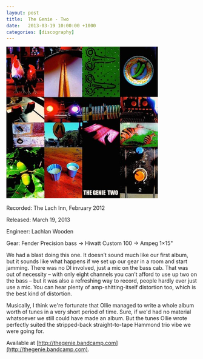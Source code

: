 ```yaml
---
layout: post
title:  The Genie - Two
date:   2013-03-19 10:00:00 +1000
categories: [discography]
---
```


![](/assets/discography/the-genie-two.jpg)

Recorded: The Lach Inn, February 2012

Released: March 19, 2013

Engineer: Lachlan Wooden

Gear: Fender Precision bass -> Hiwatt Custom 100 -> Ampeg 1×15"

We had a blast doing this one. It doesn’t sound much like our first album, but it sounds like what happens if we set up our gear in a room and start jamming. There was no DI involved, just a mic on the bass cab. That was out of necessity – with only eight channels you can’t afford to use up two on the bass – but it was also a refreshing way to record, people hardly ever just use a mic. You can hear plenty of amp-shitting-itself distortion too, which is the best kind of distortion.

Musically, I think we're fortunate that Ollie managed to write a whole album worth of tunes in a very short period of time. Sure, if we'd had no material whatsoever we still could have made an album. But the tunes Ollie wrote perfectly suited the stripped-back straight-to-tape Hammond trio vibe we were going for.

Available at [http://thegenie.bandcamp.com](http://thegenie.bandcamp.com).